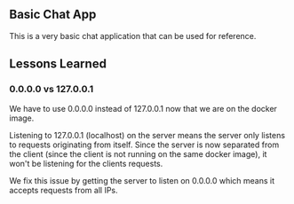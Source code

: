 ## Basic Chat App

This is a very basic chat application that can be used for reference.

## Lessons Learned

### 0.0.0.0 vs 127.0.0.1

We have to use 0.0.0.0 instead of 127.0.0.1 now that we are on the docker image.

Listening to 127.0.0.1 (localhost) on the server means the server only listens to requests originating from itself. Since the server is now separated from the client (since the client is not running on the same docker image), it won't be listening for the clients requests.

We fix this issue by getting the server to listen on 0.0.0.0 which means it accepts requests from all IPs.
